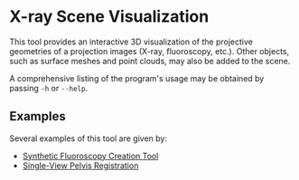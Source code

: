 # X-ray Scene Visualization
This tool provides an interactive 3D visualization of the projective geometries of a projection images (X-ray, fluoroscopy, etc.).
Other objects, such as surface meshes and point clouds, may also be added to the scene.

A comprehensive listing of the program's usage may be obtained by passing `-h` or `--help`.

## Examples
Several examples of this tool are given by:
* [Synthetic Fluoroscopy Creation Tool](../../hip_surgery/pao/create_synthetic_fluoro)
* [Single-View Pelvis Registration](../../hip_surgery/pelvis_single_view_regi_2d_3d)

